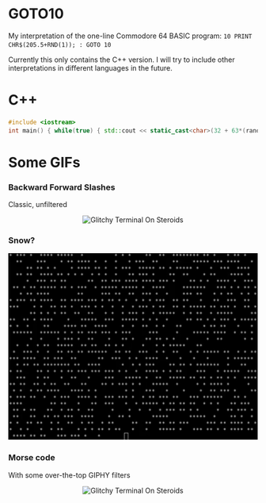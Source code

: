 # GOTO10

My interpretation of the one-line Commodore 64 BASIC program: `10 PRINT CHR$(205.5+RND(1)); : GOTO 10`

Currently this only contains the C++ version. I will try to include other interpretations in different languages in the future.

# C++

``` cpp
#include <iostream> 
int main() { while(true) { std::cout << static_cast<char>(32 + 63*(rand()%2)); } }
```

# Some GIFs

### Backward Forward Slashes

Classic, unfiltered

<p align="center">
  <img src="./gifs/unfilteredBackwardForward.gif" alt="Glitchy Terminal On Steroids" width="800"/>
</p>

### Snow?

<p align="center">
  <img src="./gifs/snow.gif" alt="Glitchy Terminal On Steroids" width="800"/>
</p>

### Morse code

With some over-the-top GIPHY filters

<p align="center">
  <img src="./gifs/terminalOnSteroids.gif" alt="Glitchy Terminal On Steroids" width="800"/>
</p>
